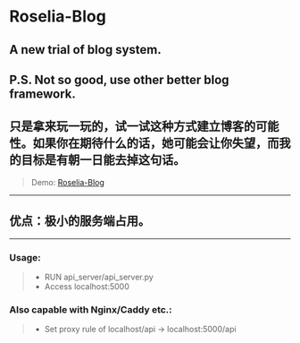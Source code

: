 # Roselia-Blog
## A new trial of blog system. 
## P.S. Not so good, use other better blog framework.
## 只是拿来玩一玩的，试一试这种方式建立博客的可能性。如果你在期待什么的话，她可能会让你失望，而我的目标是有朝一日能去掉这句话。
> Demo: [Roselia-Blog](https://roselia.moe/blog/)
---
## 优点：极小的服务端占用。
---
### Usage:

> * RUN api_server/api_server.py
> * Access localhost:5000
 ### Also capable with Nginx/Caddy etc.:
 > * Set proxy rule of localhost/api -> localhost:5000/api 